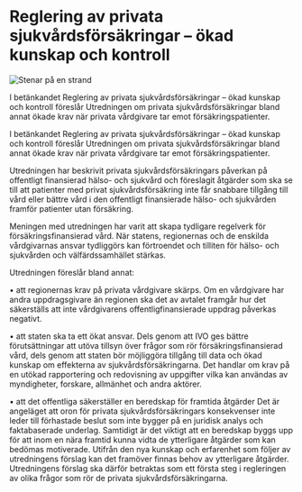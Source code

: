 # Reglering av privata sjukvårdsförsäkringar – ökad kunskap och kontroll

![Stenar på en strand](/contentassets/8976c2ea3e2d450ea4e512a8a43aaebf/sou202180-jpeg-002.jpg?width=150&quality=85)

I betänkandet Reglering av privata sjukvårdsförsäkringar – ökad kunskap och kontroll föreslår Utredningen om privata sjukvårdsförsäkringar bland annat ökade krav när privata vårdgivare tar emot försäkringspatienter.

I betänkandet Reglering av privata sjukvårdsförsäkringar – ökad kunskap och kontroll föreslår Utredningen om privata sjukvårdsförsäkringar bland annat ökade krav när privata vårdgivare tar emot försäkringspatienter.

Utredningen har beskrivit privata sjukvårdsförsäkringars påverkan på offentligt finansierad hälso- och sjukvård och föreslagit åtgärder som ska se till att patienter med privat sjukvårdsförsäkring inte får snabbare tillgång till vård eller bättre vård i den offentligt finansierade hälso- och sjukvården framför patienter utan försäkring.

Meningen med utredningen har varit att skapa tydligare regelverk för försäkringsfinansierad vård. När statens, regionernas och de enskilda vårdgivarnas ansvar tydliggörs kan förtroendet och tilliten för hälso- och sjukvården och välfärdssamhället stärkas.

Utredningen föreslår bland annat:

• att regionernas krav på privata vårdgivare skärps. Om en vårdgivare har andra uppdragsgivare än regionen ska det av avtalet framgår hur det säkerställs att inte vårdgivarens offentligfinansierade uppdrag påverkas negativt.

• att staten ska ta ett ökat ansvar. Dels genom att IVO ges bättre förutsättningar att utöva tillsyn över frågor som rör försäkringsfinansierad vård, dels genom att staten bör möjliggöra tillgång till data och ökad kunskap om effekterna av sjukvårdsförsäkringarna. Det handlar om krav på en utökad rapportering och redovisning av uppgifter vilka kan användas av myndigheter, forskare, allmänhet och andra aktörer.

• att det offentliga säkerställer en beredskap för framtida åtgärder Det är angeläget att oron för privata sjukvårdsförsäkringars konsekvenser inte leder till förhastade beslut som inte bygger på en juridisk analys och faktabaserade underlag. Samtidigt är det viktigt att en beredskap byggs upp för att inom en nära framtid kunna vidta de ytterligare åtgärder som kan bedömas motiverade. Utifrån den nya kunskap och erfarenhet som följer av utredningens förslag kan det framöver finnas behov av ytterligare åtgärder. Utredningens förslag ska därför betraktas som ett första steg i regleringen av olika frågor som rör de privata sjukvårdsförsäkringarna.
